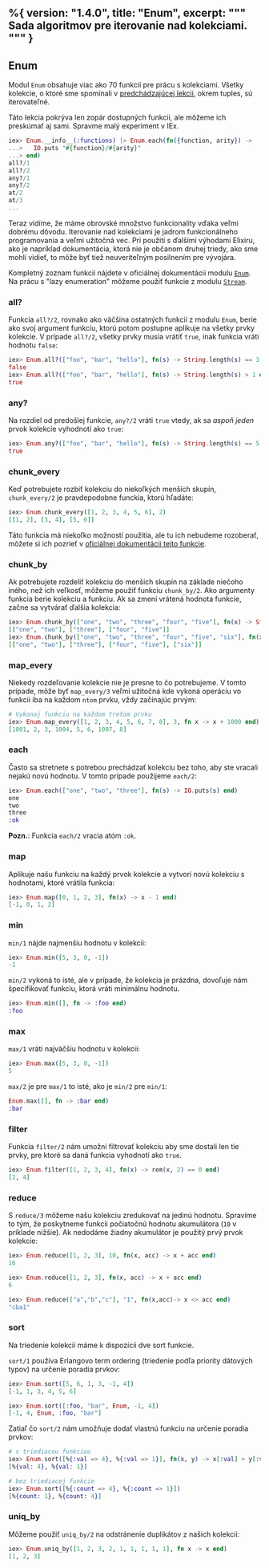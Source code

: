 %{
  version: "1.4.0",
  title: "Enum",
  excerpt: """
  Sada algoritmov pre iterovanie nad kolekciami.
  """
}
---

## Enum

Modul `Enum` obsahuje viac ako 70 funkcií pre prácu s kolekciami. Všetky kolekcie, o ktoré sme spomínali v [predchádzajúcej lekcii](/sk/lessons/basics/collections), okrem tuples, sú iterovateľné.

Táto lekcia pokrýva len zopár dostupných funkcii, ale môžeme ich preskúmať aj sami.
Spravme malý experiment v IEx.

```elixir
iex> Enum.__info__(:functions) |> Enum.each(fn({function, arity}) ->
...>   IO.puts "#{function}/#{arity}"
...> end)
all?/1
all?/2
any?/1
any?/2
at/2
at/3
...
```

Teraz vidíme, že máme obrovské množstvo funkcionality vďaka veľmi dobrému dôvodu. Iterovanie nad kolekciami je jadrom funkcionálneho programovania a veľmi užitočná vec.
Pri použití s ďalšími výhodami Elixiru, ako je napríklad dokumentácia, ktorá nie je občanom druhej triedy, ako sme mohli vidieť, to môže byť tiež neuveriteľným posilnením pre vývojára.

Kompletný zoznam funkcií nájdete v oficiálnej dokumentácii modulu [`Enum`](https://hexdocs.pm/elixir/Enum.html). Na prácu s "lazy enumeration" môžeme použiť funkcie z modulu [`Stream`](https://hexdocs.pm/elixir/Stream.html).

### all?

Funkcia `all?/2`, rovnako ako väčšina ostatných funkcií z modulu `Enum`, berie ako svoj argument funkciu, ktorú potom postupne aplikuje na všetky prvky kolekcie. V prípade `all?/2`, všetky prvky musia vrátiť `true`, inak funkcia vráti hodnotu `false`:

```elixir
iex> Enum.all?(["foo", "bar", "hello"], fn(s) -> String.length(s) == 3 end)
false
iex> Enum.all?(["foo", "bar", "hello"], fn(s) -> String.length(s) > 1 end)
true
```

### any?

Na rozdiel od predošlej funkcie, `any?/2` vráti `true` vtedy, ak sa *aspoň jeden* prvok kolekcie vyhodnotí ako `true`:

```elixir
iex> Enum.any?(["foo", "bar", "hello"], fn(s) -> String.length(s) == 5 end)
true
```

### chunk_every

Keď potrebujete rozbiť kolekciu do niekoľkých menších skupín, `chunk_every/2` je pravdepodobne funckia, ktorú hľadáte:

```elixir
iex> Enum.chunk_every([1, 2, 3, 4, 5, 6], 2)
[[1, 2], [3, 4], [5, 6]]
```

Táto funkcia má niekoľko možností použitia, ale tu ich nebudeme rozoberať, môžete si ich pozrieť v [oficiálnej dokumentácii tejto funkcie](https://hexdocs.pm/elixir/Enum.html#chunk_every/4).

### chunk_by

Ak potrebujete rozdeliť kolekciu do menších skupín na základe niečoho iného, než ich veľkosť, môžeme použiť funkciu `chunk_by/2`. Ako argumenty funkcia berie kolekciu a funkciu. Ak sa zmení vrátená hodnota funkcie, začne sa vytvárať ďalšia kolekcia:

```elixir
iex> Enum.chunk_by(["one", "two", "three", "four", "five"], fn(x) -> String.length(x) end)
[["one", "two"], ["three"], ["four", "five"]]
iex> Enum.chunk_by(["one", "two", "three", "four", "five", "six"], fn(x) -> String.length(x) end)
[["one", "two"], ["three"], ["four", "five"], ["six"]]
```

### map_every

Niekedy rozdeľovanie kolekcie nie je presne to čo potrebujeme. V tomto prípade, môže byť `map_every/3` veľmi užitočná kde vykoná operáciu vo funkcii iba na každom `ntom` prvku, vždy začínajúc prvým:

```elixir
# Vykonaj funkciu na každom treťom prvku
iex> Enum.map_every([1, 2, 3, 4, 5, 6, 7, 8], 3, fn x -> x + 1000 end)
[1001, 2, 3, 1004, 5, 6, 1007, 8]
```

### each

Často sa stretnete s potrebou prechádzať kolekciu bez toho, aby ste vracali nejakú novú hodnotu. V tomto prípade použijeme `each/2`:

```elixir
iex> Enum.each(["one", "two", "three"], fn(s) -> IO.puts(s) end)
one
two
three
:ok
```

__Pozn.__: Funkcia `each/2` vracia atóm `:ok`.

### map

Aplikuje našu funkciu na každý prvok kolekcie a vytvorí novú kolekciu s hodnotami, ktoré vrátila funkcia:

```elixir
iex> Enum.map([0, 1, 2, 3], fn(x) -> x - 1 end)
[-1, 0, 1, 2]
```

### min

`min/1` nájde najmenšiu hodnotu v kolekcii:

```elixir
iex> Enum.min([5, 3, 0, -1])
-1
```

`min/2` vykoná to isté, ale v prípade, že kolekcia je prázdna, dovoľuje nám špecifikovať funkciu, ktorá vráti minimálnu hodnotu.

```elixir
iex> Enum.min([], fn -> :foo end)
:foo
```

### max

`max/1` vráti najväčšiu hodnotu v kolekcii:

```elixir
iex> Enum.max([5, 3, 0, -1])
5
```

`max/2` je pre `max/1` to isté, ako je `min/2` pre `min/1`:

```elixir
Enum.max([], fn -> :bar end)
:bar
```

### filter

Funkcia `filter/2` nám umožní filtrovať kolekciu aby sme dostali len tie prvky, pre ktoré sa daná funkcia vyhodnotí ako `true`.

```elixir
iex> Enum.filter([1, 2, 3, 4], fn(x) -> rem(x, 2) == 0 end)
[2, 4]
```

### reduce

S `reduce/3` môžeme našu kolekciu zredukovať na jedinú hodnotu. Spravíme to tým, že poskytneme funkcii počiatočnú hodnotu akumulátora (`10` v príklade nižšie). Ak nedodáme žiadny akumulátor je použitý prvý prvok kolekcie:

```elixir
iex> Enum.reduce([1, 2, 3], 10, fn(x, acc) -> x + acc end)
16

iex> Enum.reduce([1, 2, 3], fn(x, acc) -> x + acc end)
6

iex> Enum.reduce(["a","b","c"], "1", fn(x,acc)-> x <> acc end)
"cba1"
```

### sort

Na triedenie kolekcií máme k dispozícii dve sort funkcie.

`sort/1` používa Erlangovo term ordering (triedenie podľa priority dátových typov) na určenie poradia prvkov:

```elixir
iex> Enum.sort([5, 6, 1, 3, -1, 4])
[-1, 1, 3, 4, 5, 6]

iex> Enum.sort([:foo, "bar", Enum, -1, 4])
[-1, 4, Enum, :foo, "bar"]
```

Zatiaľ čo `sort/2` nám umožňuje dodať vlastnú funkciu na určenie poradia prvkov:

```elixir
# s triediacou funkciou
iex> Enum.sort([%{:val => 4}, %{:val => 1}], fn(x, y) -> x[:val] > y[:val] end)
[%{val: 4}, %{val: 1}]

# bez triediacej funkcie
iex> Enum.sort([%{:count => 4}, %{:count => 1}])
[%{count: 1}, %{count: 4}]
```

### uniq_by

Môžeme použiť `uniq_by/2` na odstránenie duplikátov z našich kolekcii:

```elixir
iex> Enum.uniq_by([1, 2, 3, 2, 1, 1, 1, 1, 1], fn x -> x end)
[1, 2, 3]
```
